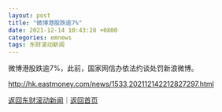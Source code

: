```yaml
---
layout: post
title: "微博港股跌逾7%"
date: 2021-12-14 10:43:28 +0800
categories: emnews
tags: 东财滚动新闻
---
```


微博港股跌逾7%，此前，国家网信办依法约谈处罚新浪微博。

<http://hk.eastmoney.com/news/1533,202112142212827297.html>

[返回东财滚动新闻](//finews.withounder.com/emnews/)｜[返回首页](//finews.withounder.com/)